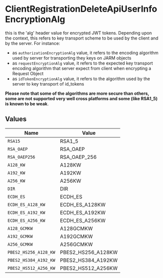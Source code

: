 # ClientRegistrationDeleteApiUserInfoEncryptionAlg

this is the 'alg' header value for encrypted JWT tokens.
Depending upon the context, this refers to key transport scheme to be used by the client and by the server. For instance:
- as `authorizationEncryptionAlg` value, it refers to the encoding algorithm used by server for transporting they keys on JARM objects
- as `requestEncryptionAlg` value, it refers to the expected key transport encoding algorithm that server expect from client when encrypting a Request Object
- as `idTokenEncryptionAlg` value, it refers to the algorithm used by the server to key transport of id_tokens

**Please note that some of the algorithms are more secure than others, some are not supported very well cross platforms and some (like RSA1_5) is known to be weak**.



## Values

| Name                  | Value                 |
| --------------------- | --------------------- |
| `RSA15`               | RSA1_5                |
| `RSA_OAEP`            | RSA_OAEP              |
| `RSA_OAEP256`         | RSA_OAEP_256          |
| `A128_KW`             | A128KW                |
| `A192_KW`             | A192KW                |
| `A256_KW`             | A256KW                |
| `DIR`                 | DIR                   |
| `ECDH_ES`             | ECDH_ES               |
| `ECDH_ES_A128_KW`     | ECDH_ES_A128KW        |
| `ECDH_ES_A192_KW`     | ECDH_ES_A192KW        |
| `ECDH_ES_A256_KW`     | ECDH_ES_A256KW        |
| `A128_GCMKW`          | A128GCMKW             |
| `A192_GCMKW`          | A192GCMKW             |
| `A256_GCMKW`          | A256GCMKW             |
| `PBES2_HS256_A128_KW` | PBES2_HS256_A128KW    |
| `PBES2_HS384_A192_KW` | PBES2_HS384_A192KW    |
| `PBES2_HS512_A256_KW` | PBES2_HS512_A256KW    |